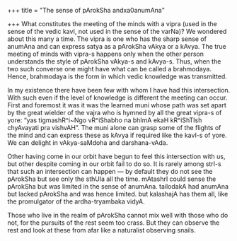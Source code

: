+++
title = "The sense of pArokSha andxa0anumAna"

+++
What constitutes the meeting of the minds with a vipra (used in the
sense of the vedic kavI, not used in the sense of the varNa)? We
wondered about this many a time. The vipra is one who has the sharp
sense of anumAna and can express satya as a pArokSha vAkya or a kAvya.
The true meeting of minds with vipra-s happens only when the other
person understands the style of pArokSha vAkya-s and kAvya-s. Thus, when
the two such converse one might have what can be called a brahmodaya.
Hence, brahmodaya is the form in which vedic knowledge was transmitted.

In my existence there have been few with whom I have had this
intersection. With such even if the level of knowledge is different the
meeting can occur. First and foremost it was it was the learned muni
whose path was set apart by the great wielder of the vajra who is hymned
by all the great vipra-s of yore: “yas tigmashR^i\~Ngo vR^iShabho na
bhImA ekaH kR^iShTIsh chyAvayati pra vishvAH”. The muni alone can grasp
some of the flights of the mind and can express these as kAvya if
required like the kavI-s of yore. We can delight in vAkya-saMdoha and
darshana-vAda.

Other having come in our orbit have begun to feel this intersection with
us, but other despite coming in our orbit fail to do so. It is rarely
among strI-s that such an intersection can happen — by default they do
not see the pArokSha but see only the sthUla all the time. mAtashrI
could sense the pArokSha but was limited in the sense of anumAna.
tailodakA had anumAna but lacked pArokSha and was hence limited. but
kalashajA has them all, like the promulgator of the ardha-tryambaka
vidyA.

Those who live in the realm of pArokSha cannot mix well with those who
do not, for the pursuits of the rest seem too crass. But they can
observe the rest and look at these from afar like a naturalist observing
snails.
